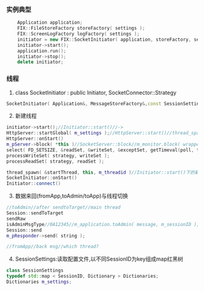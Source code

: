 ### 实例典型
```cpp
    Application application;
    FIX::FileStoreFactory storeFactory( settings );
    FIX::ScreenLogFactory logFactory( settings );
    initiator = new FIX::SocketInitiator( application, storeFactory, settings, logFactory );
    initiator->start();
    application.run();
    initiator->stop();
    delete initiator;
```

### 线程
1. class SocketInitiator : public Initiator, SocketConnector::Strategy
```cpp
SocketInitiator( Application&, MessageStoreFactory&,const SessionSettings&, LogFactory& ) EXCEPT ( ConfigError );
```

2. 新建线程
```cpp
initiator->start();//Initiator::start()//->
HttpServer::startGlobal( m_settings );//HttpServer::start()//thread_spawn( &startThread, this, m_threadid )//新线程
HttpServer::onStart()
m_pServer->block( *this )//SocketServer::block//m_monitor.block( wrapper, poll, timeout );
select( FD_SETSIZE, &readSet, &writeSet, &exceptSet, getTimeval(poll, timeout) );
processWriteSet( strategy, writeSet );
processReadSet( strategy, readSet );

thread_spawn( &startThread, this, m_threadid )//Initiator::start()下的新线程,用于连接和断连重试
SocketInitiator::onStart()
Initiator::connect()
```

3. 数据来回(fromApp,toAdmin/toApp)与线程切换
```cpp
//toAdmin//after sendtoTarget//main thread
Session::sendToTarget
sendRaw
isAdminMsgType//0A12345//m_application.toAdmin( message, m_sessionID );//只有A,5,0等才是admin消息,否则toApp
Session::send
m_pResponder->send( string );

//fromApp//back msg//which thread?

```

4. SessionSettings:读取配置文件,以不同SessionID为key组成map红黑树
```cpp
class SessionSettings
typedef std::map < SessionID, Dictionary > Dictionaries;
Dictionaries m_settings;
```
